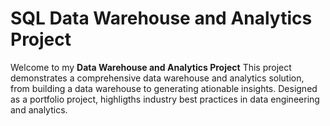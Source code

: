# SQL Data Warehouse and Analytics Project

Welcome to my **Data Warehouse and Analytics Project**
This project demonstrates a comprehensive data warehouse and analytics solution, from building a data warehouse to generating ationable insights. Designed as a portfolio project, highligths industry best practices in data engineering and analytics.
